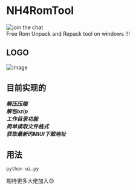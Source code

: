 # NH4RomTool    

![join the chat](https://img.shields.io/badge/LICENSE-Apache%202.0-orange)    
Free Rom Unpack and Repack tool on windows !!!

## LOGO
![image](https://github.com/affggh/NH4RomTool/blob/master/bin/logo.png)

## 目前实现的
***解压压缩***    
***解包ozip***    
***工作目录功能***    
***简单读取文件格式***    
***获取最新的MIUI下载地址***    

## 用法
``` Batchfile
python ui.py
```
    
期待更多大佬加入:blush: